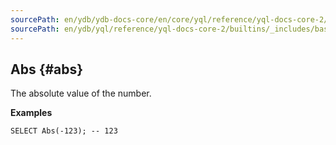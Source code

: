 ```yaml
---
sourcePath: en/ydb/ydb-docs-core/en/core/yql/reference/yql-docs-core-2/builtins/_includes/basic/abs.md
sourcePath: en/ydb/yql/reference/yql-docs-core-2/builtins/_includes/basic/abs.md
---
```

## Abs {#abs}

The absolute value of the number.

**Examples**
``` yql
SELECT Abs(-123); -- 123
```
